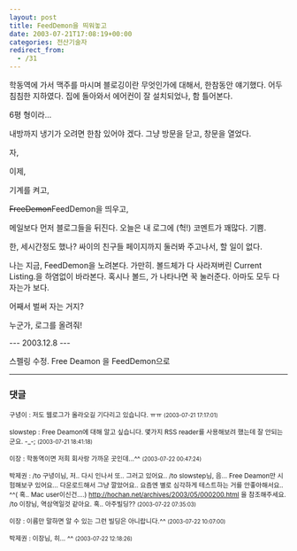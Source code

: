 ```yaml
---
layout: post
title: FeedDemon을 띄워놓고
date: 2003-07-21T17:08:19+00:00
categories: 전산기술자
redirect_from:
  - /31
---
```


학동역에 가서 맥주를 마시며 블로깅이란 무엇인가에 대해서, 한참동안 얘기했다. 어두침침한 지하였다. 집에 돌아와서 에어컨이 잘 설치되었나, 함 틀어본다.

6평 형이라...

내방까지 냉기가 오려면 한참 있어야 겠다. 그냥 방문을 닫고, 창문을 열었다.

자,

이제,

기계를 켜고,

<STRIKE>FreeDemon</STRIKE>FeedDemon을 띄우고,

메일보다 먼저 블로그들을 뒤진다. 오늘은 내 로그에 (헉!) 코멘트가 꽤많다. 기쁨.

한, 세시간정도 했나? 싸이의 친구들 페이지까지 둘러봐 주고나서, 할 일이 없다.

나는 지금, FeedDemon을 노려본다. 가만히. 볼드체가 다 사라져버린 Current Listing.을 하염없이 바라본다. 혹시나 볼드, 가 나타나면 꾹 눌러준다. 아마도 모두 다 자는가 보다.

어째서 벌써 자는 거지?

누군가, 로그를 올려줘!

--- 2003.12.8 ---

스펠링 수정. Free Deamon 을 FeedDemon으로

* * *

### 댓글



<!--- cmt:44 --->
<!--- mail: --->
<!--- parent:0 --->

<small class=comment>구녕이 : 저도 웹로그가 올라오길 기다리고 있습니다. ㅠㅠ <small>(2003-07-21 17:17:01)</small></small>


<!--- cmt:45 --->
<!--- mail: --->
<!--- parent:0 --->

<small class=comment>slowstep : Free Deamon에 대해 알고 싶습니다. 몇가지 RSS reader를 사용해보려 했는데 잘 안되는군요. -_-; <small>(2003-07-21 18:41:18)</small></small>


<!--- cmt:46 --->
<!--- mail: --->
<!--- parent:0 --->

<small class=comment>이장 : 학동역이면 저희 회사랑 가까운 곳인데...^^ <small>(2003-07-22 00:47:24)</small></small>


<!--- cmt:47 --->
<!--- mail: --->
<!--- parent:0 --->

<small class=comment>박제권 : /to 구녕이님, 저.. 다시 인나서 또.. 그러고 있어요.. /to slowstep님, 음... Free Deamon만 시험해보구 있어요... 다운로드해서 그냥 깔았어요.. 요즘엔 별로 심각하게 테스트하는 거를 안좋아해서요.. ^^( 혹.. Mac user이신건....) http://hochan.net/archives/2003/05/000200.html 을 참조해주세요.  /to 이장님, 역삼역일것 같아요. 혹.. 아주빌딩?? <small>(2003-07-22 07:35:03)</small></small>


<!--- cmt:48 --->
<!--- mail: --->
<!--- parent:0 --->

<small class=comment>이장 : 이름만 말하면 알 수 있는 그런 빌딩은 아니랍니다.^^ <small>(2003-07-22 10:07:00)</small></small>


<!--- cmt:49 --->
<!--- mail: --->
<!--- parent:0 --->

<small class=comment>박제권 : 이장님, 히... ^^ <small>(2003-07-22 12:18:26)</small></small>

